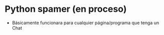 # Python spamer (en proceso)
- Básicamente funcionara para cualquier página/programa que tenga un Chat